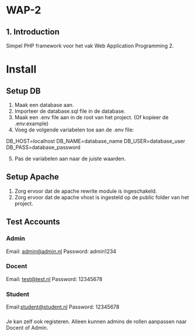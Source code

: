# WAP-2

## 1. Introduction
Simpel PHP framework voor het vak Web Application Programming 2.

# Install
## Setup DB
1. Maak een database aan.
2. Importeer de database.sql file in de database.
3. Maak een .env file aan in de root van het project. (Of kopieer de .env.example)
4. Voeg de volgende variabelen toe aan de .env file:

DB_HOST=localhost
DB_NAME=database_name
DB_USER=database_user
DB_PASS=database_password

5. Pas de variabelen aan naar de juiste waarden.

## Setup Apache
1. Zorg ervoor dat de apache rewrite module is ingeschakeld.
2. Zorg ervoor dat de apache vhost is ingesteld op de public folder van het project.

## Test Accounts 
### Admin
Email: admin@admin.nl
Password: admin1234

### Docent
Email: test@test.nl
Password: 12345678

### Student
Email:student@student.nl
Password: 12345678

### 
Je kan zelf ook registeren. Alleen kunnen admins de rollen aanpassen naar Docent of Admin.